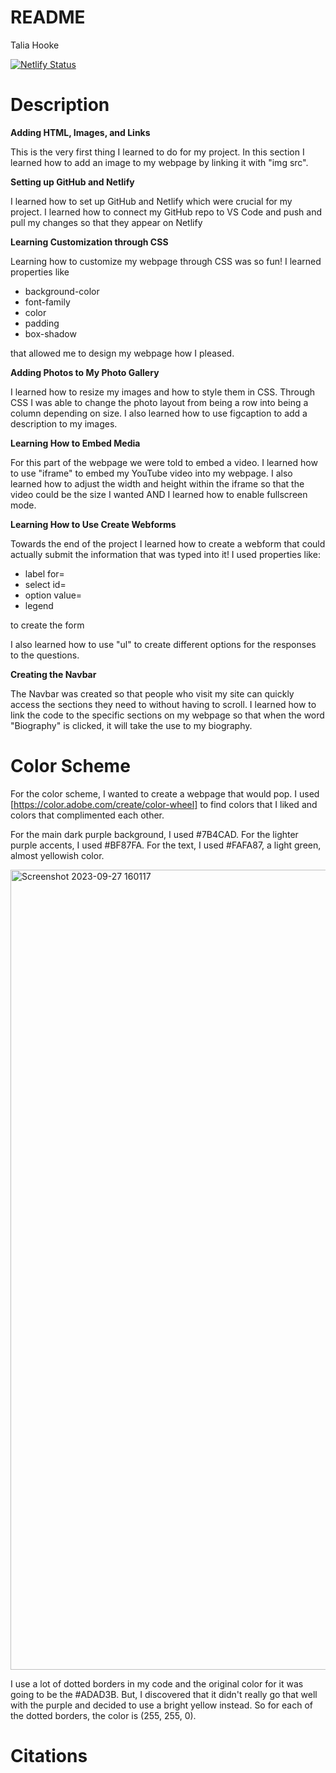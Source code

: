 # README

Talia Hooke

[![Netlify Status](https://api.netlify.com/api/v1/badges/df9f2ac3-b4f6-47c4-9477-ddbd8a5d8b0f/deploy-status)](https://app.netlify.com/sites/aboutmetaliahooke/deploys)

# Description
**Adding HTML, Images, and Links**
<div>
This is the very first thing I learned to do for my project. In this section I learned how to add an image to my webpage by linking it with "img src".
</div>

**Setting up GitHub and Netlify**
<div>
 I learned how to set up GitHub and Netlify which were crucial for my project. I learned how to connect my GitHub repo to VS Code and push and pull my changes so that they appear on Netlify
</div>

**Learning Customization through CSS**
<div>Learning how to customize my webpage through CSS was so fun! I learned properties like

* background-color
* font-family
* color
* padding
* box-shadow

that allowed me to design my webpage how I pleased. 
</div>

**Adding Photos to My Photo Gallery**
<div>I learned how to resize my images and how to style them in CSS. Through CSS I was able to change the photo layout from being a row into being a column depending on size. I also learned how to use figcaption to add a description to my images.
</div>

**Learning How to Embed Media**
<div>For this part of the webpage we were told to embed a video. I learned how to use "iframe" to embed my YouTube video into my webpage. I also learned how to adjust the width and height within the iframe so that the video could be the size I wanted AND I learned how to enable fullscreen mode. 
</div>


**Learning How to Use Create Webforms**
<div>Towards the end of the project I learned how to create a webform that could actually submit the information that was typed into it! I used properties like:

* label for=
* select id=
* option value=
* legend

to create the form

I also learned how to use "ul" to create different options for the responses to the questions.
</div>


**Creating the Navbar**
<div>The Navbar was created so that people who visit my site can quickly access the sections they need to without having to scroll. I learned how to link the code to the specific sections on my webpage so that when the word "Biography" is clicked, it will take the use to my biography.
</div>

# Color Scheme
For the color scheme, I wanted to create a webpage that would pop. I used [https://color.adobe.com/create/color-wheel] to find colors that I liked and colors that complimented each other. 

For the main dark purple background, I used #7B4CAD. For the lighter purple accents, I used #BF87FA. For the text, I used #FAFA87, a light green, almost yellowish color. 

<img width="1280" alt="Screenshot 2023-09-27 160117" src="https://github.com/RVCC-IDMX/about-me-PrincessChicken/assets/145609559/bc86adf2-9dce-463b-ba82-f373d4f81aa3">

I use a lot of dotted borders in my code and the original color for it was going to be the #ADAD3B. But, I discovered that it didn't really go that well with the purple and decided to use a bright yellow instead. So for each of the dotted borders, the color is (255, 255, 0).

# Citations
